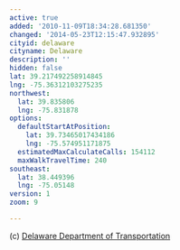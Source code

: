 ```yaml
---
active: true
added: '2010-11-09T18:34:28.681350'
changed: '2014-05-23T12:15:47.932895'
cityid: delaware
cityname: Delaware
description: ''
hidden: false
lat: 39.217492258914845
lng: -75.36312103275235
northwest:
  lat: 39.835806
  lng: -75.831878
options:
  defaultStartAtPosition:
    lat: 39.73465017434186
    lng: -75.574951171875
  estimatedMaxCalculateCalls: 154112
  maxWalkTravelTime: 240
southeast:
  lat: 38.449396
  lng: -75.05148
version: 1
zoom: 9

---
```


(c) [Delaware Department of Transportation](http://www.dartfirststate.com/)
